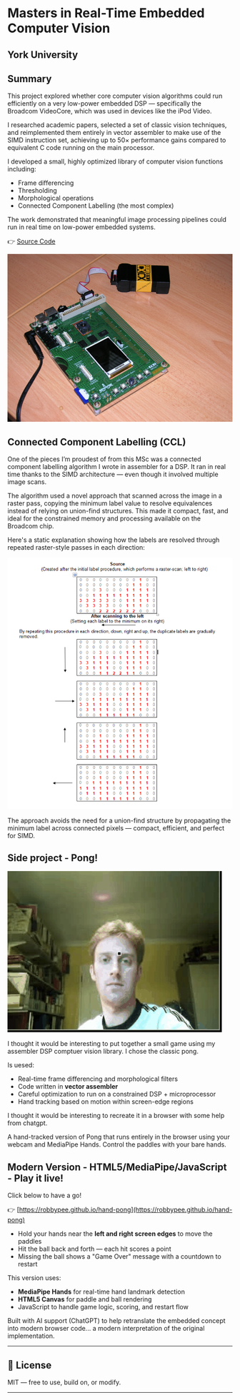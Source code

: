 # Masters in Real-Time Embedded Computer Vision

## York University

## Summary 
This project explored whether core computer vision algorithms could run efficiently on a very low-power embedded DSP — specifically the Broadcom VideoCore, which was used in devices like the iPod Video.

I researched academic papers, selected a set of classic vision techniques, and reimplemented them entirely in vector assembler to make use of the SIMD instruction set, achieving up to 50× performance gains compared to equivalent C code running on the main processor.

I developed a small, highly optimized library of computer vision functions including:

- Frame differencing
- Thresholding
- Morphological operations
- Connected Component Labelling (the most complex)

The work demonstrated that meaningful image processing pipelines could run in real time on low-power embedded systems.

👉 [Source Code](source/cv_library.asm)

![VideoCore VC02](images/VIdeocore.png)

## Connected Component Labelling (CCL)

One of the pieces I’m proudest of from this MSc was a connected component labelling algorithm I wrote in assembler for a DSP. It ran in real time thanks to the SIMD architecture — even though it involved multiple image scans.

The algorithm used a novel approach that scanned across the image in a raster pass, copying the minimum label value to resolve equivalences instead of relying on union-find structures. This made it compact, fast, and ideal for the constrained memory and processing available on the Broadcom chip.

Here's a static explanation showing how the labels are resolved through repeated raster-style passes in each direction:

![Connected Component Labelling](images/connectedComponentLabelling.png)


The approach avoids the need for a union-find structure by propagating the minimum label across connected pixels — compact, efficient, and perfect for SIMD.

## Side project - Pong!

![Original 2007 Hand Pong Prototype](images/handpong_preview.gif)

I thought it would be interesting to put together a small game using my assembler DSP comptuer vision library. I chose the classic pong. 

Is uesed:
- Real-time frame differencing and morphological filters
- Code written in **vector assembler**
- Careful optimization to run on a constrained DSP + microprocessor
- Hand tracking based on motion within screen-edge regions

I thought it would be interesting to recreate it in a browser with some help from chatgpt.

A hand-tracked version of Pong that runs entirely in the browser using your webcam and MediaPipe Hands. Control the paddles with your bare hands.

##  Modern Version - HTML5/MediaPipe/JavaScript - Play it live!

Click below to have a go! 

👉 [https://robbypee.github.io/hand-pong](https://robbypee.github.io/hand-pong)

- Hold your hands near the **left and right screen edges** to move the paddles
- Hit the ball back and forth — each hit scores a point
- Missing the ball shows a "Game Over" message with a countdown to restart


This version uses:
- **MediaPipe Hands** for real-time hand landmark detection
- **HTML5 Canvas** for paddle and ball rendering
- JavaScript to handle game logic, scoring, and restart flow

Built with AI support (ChatGPT) to help retranslate the embedded concept into modern browser code... a modern interpretation of the original implementation. 

---

## 📄 License

MIT — free to use, build on, or modify.

---

